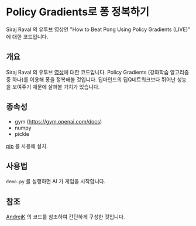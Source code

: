 # Policy Gradients로 퐁 정복하기
Siraj Raval 의 유투브 영상인 "How to Beat Pong Using Policy Gradients (LIVE)" 에 대한 코드입니다.

## 개요

Siraj Raval 의 유투브 [영상](https://www.youtube.com/watch?v=PDbXPBwOavc)에 대한 코드입니다. Policy Gradients (강화학습 알고리즘 중 하나)를 이용해 퐁을 정복해볼 것입니다. 딥마인드의 딥Q네트워크보다 뛰어난 성능을 보여주기 때문에 살펴볼 가치가 있습니다. 

## 종속성

* gym (https://gym.openai.com/docs)
* numpy 
* pickle

[pip](https://pip.pypa.io/en/stable/installing/) 를 사용해 설치.

## 사용법

`demo.py` 를 실행하면 AI 가 게임을 시작합니다.

## 참조

[AndrejK](https://github.com/karpathy) 의 코드를 참조하여 간단하게 구성한 것입니다.
